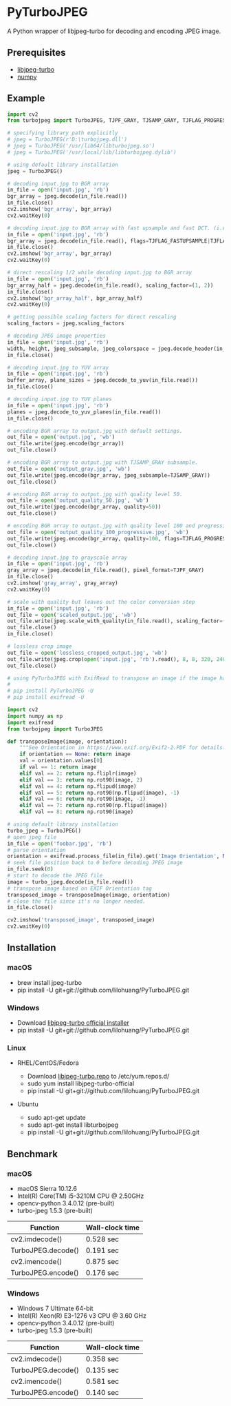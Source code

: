# PyTurboJPEG
A Python wrapper of libjpeg-turbo for decoding and encoding JPEG image.

## Prerequisites
- [libjpeg-turbo](https://github.com/libjpeg-turbo/libjpeg-turbo/releases)
- [numpy](https://github.com/numpy/numpy)

## Example

```python
import cv2
from turbojpeg import TurboJPEG, TJPF_GRAY, TJSAMP_GRAY, TJFLAG_PROGRESSIVE, TJFLAG_FASTUPSAMPLE, TJFLAG_FASTDCT

# specifying library path explicitly
# jpeg = TurboJPEG(r'D:\turbojpeg.dll')
# jpeg = TurboJPEG('/usr/lib64/libturbojpeg.so')
# jpeg = TurboJPEG('/usr/local/lib/libturbojpeg.dylib')

# using default library installation
jpeg = TurboJPEG()

# decoding input.jpg to BGR array
in_file = open('input.jpg', 'rb')
bgr_array = jpeg.decode(in_file.read())
in_file.close()
cv2.imshow('bgr_array', bgr_array)
cv2.waitKey(0)

# decoding input.jpg to BGR array with fast upsample and fast DCT. (i.e. fastest speed but lower accuracy)
in_file = open('input.jpg', 'rb')
bgr_array = jpeg.decode(in_file.read(), flags=TJFLAG_FASTUPSAMPLE|TJFLAG_FASTDCT)
in_file.close()
cv2.imshow('bgr_array', bgr_array)
cv2.waitKey(0)

# direct rescaling 1/2 while decoding input.jpg to BGR array
in_file = open('input.jpg', 'rb')
bgr_array_half = jpeg.decode(in_file.read(), scaling_factor=(1, 2))
in_file.close()
cv2.imshow('bgr_array_half', bgr_array_half)
cv2.waitKey(0)

# getting possible scaling factors for direct rescaling
scaling_factors = jpeg.scaling_factors

# decoding JPEG image properties
in_file = open('input.jpg', 'rb')
width, height, jpeg_subsample, jpeg_colorspace = jpeg.decode_header(in_file.read())
in_file.close()

# decoding input.jpg to YUV array
in_file = open('input.jpg', 'rb')
buffer_array, plane_sizes = jpeg.decode_to_yuv(in_file.read())
in_file.close()

# decoding input.jpg to YUV planes
in_file = open('input.jpg', 'rb')
planes = jpeg.decode_to_yuv_planes(in_file.read())
in_file.close()

# encoding BGR array to output.jpg with default settings.
out_file = open('output.jpg', 'wb')
out_file.write(jpeg.encode(bgr_array))
out_file.close()

# encoding BGR array to output.jpg with TJSAMP_GRAY subsample.
out_file = open('output_gray.jpg', 'wb')
out_file.write(jpeg.encode(bgr_array, jpeg_subsample=TJSAMP_GRAY))
out_file.close()

# encoding BGR array to output.jpg with quality level 50. 
out_file = open('output_quality_50.jpg', 'wb')
out_file.write(jpeg.encode(bgr_array, quality=50))
out_file.close()

# encoding BGR array to output.jpg with quality level 100 and progressive entropy coding.
out_file = open('output_quality_100_progressive.jpg', 'wb')
out_file.write(jpeg.encode(bgr_array, quality=100, flags=TJFLAG_PROGRESSIVE))
out_file.close()

# decoding input.jpg to grayscale array
in_file = open('input.jpg', 'rb')
gray_array = jpeg.decode(in_file.read(), pixel_format=TJPF_GRAY)
in_file.close()
cv2.imshow('gray_array', gray_array)
cv2.waitKey(0)

# scale with quality but leaves out the color conversion step
in_file = open('input.jpg', 'rb')
out_file = open('scaled_output.jpg', 'wb')
out_file.write(jpeg.scale_with_quality(in_file.read(), scaling_factor=(1, 4), quality=70))
out_file.close()
in_file.close()

# lossless crop image
out_file = open('lossless_cropped_output.jpg', 'wb')
out_file.write(jpeg.crop(open('input.jpg', 'rb').read(), 8, 8, 320, 240))
out_file.close()
```

```python
# using PyTurboJPEG with ExifRead to transpose an image if the image has an EXIF Orientation tag.
#
# pip install PyTurboJPEG -U
# pip install exifread -U

import cv2
import numpy as np
import exifread
from turbojpeg import TurboJPEG

def transposeImage(image, orientation):
    """See Orientation in https://www.exif.org/Exif2-2.PDF for details."""
    if orientation == None: return image
    val = orientation.values[0]
    if val == 1: return image
    elif val == 2: return np.fliplr(image)
    elif val == 3: return np.rot90(image, 2)
    elif val == 4: return np.flipud(image)
    elif val == 5: return np.rot90(np.flipud(image), -1)
    elif val == 6: return np.rot90(image, -1)
    elif val == 7: return np.rot90(np.flipud(image))
    elif val == 8: return np.rot90(image)

# using default library installation
turbo_jpeg = TurboJPEG()
# open jpeg file
in_file = open('foobar.jpg', 'rb')
# parse orientation
orientation = exifread.process_file(in_file).get('Image Orientation', None)
# seek file position back to 0 before decoding JPEG image
in_file.seek(0)
# start to decode the JPEG file
image = turbo_jpeg.decode(in_file.read())
# transpose image based on EXIF Orientation tag
transposed_image = transposeImage(image, orientation)
# close the file since it's no longer needed.
in_file.close()

cv2.imshow('transposed_image', transposed_image)
cv2.waitKey(0)
```

## Installation

### macOS
- brew install jpeg-turbo
- pip install -U git+git://github.com/lilohuang/PyTurboJPEG.git

### Windows 
- Download [libjpeg-turbo official installer](https://sourceforge.net/projects/libjpeg-turbo/files) 
- pip install -U git+git://github.com/lilohuang/PyTurboJPEG.git

### Linux
- RHEL/CentOS/Fedora
  - Download [libjpeg-turbo.repo](https://libjpeg-turbo.org/pmwiki/uploads/Downloads/libjpeg-turbo.repo) to /etc/yum.repos.d/
  - sudo yum install libjpeg-turbo-official
  - pip install -U git+git://github.com/lilohuang/PyTurboJPEG.git

- Ubuntu
  - sudo apt-get update
  - sudo apt-get install libturbojpeg
  - pip install -U git+git://github.com/lilohuang/PyTurboJPEG.git

## Benchmark 

### macOS
- macOS Sierra 10.12.6
- Intel(R) Core(TM) i5-3210M CPU @ 2.50GHz
- opencv-python 3.4.0.12 (pre-built)
- turbo-jpeg 1.5.3 (pre-built)

| Function              | Wall-clock time |
| ----------------------|-----------------|
| cv2.imdecode()        |   0.528 sec     |
| TurboJPEG.decode()    |   0.191 sec     |
| cv2.imencode()        |   0.875 sec     |
| TurboJPEG.encode()    |   0.176 sec     |

### Windows 
- Windows 7 Ultimate 64-bit
- Intel(R) Xeon(R) E3-1276 v3 CPU @ 3.60 GHz
- opencv-python 3.4.0.12 (pre-built)
- turbo-jpeg 1.5.3 (pre-built)

| Function              | Wall-clock time |
| ----------------------|-----------------|
| cv2.imdecode()        |   0.358 sec     |
| TurboJPEG.decode()    |   0.135 sec     |
| cv2.imencode()        |   0.581 sec     |
| TurboJPEG.encode()    |   0.140 sec     |
